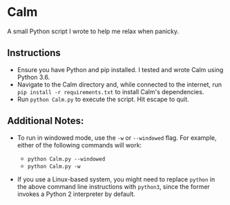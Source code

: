 # Calm
A small Python script I wrote to help me relax when panicky.

## Instructions
* Ensure you have Python and pip installed. I tested and wrote Calm using Python 3.6.
* Navigate to the Calm directory and, while connected to the internet, run `pip install -r requirements.txt` to install Calm's dependencies.
* Run `python Calm.py` to execute the script. Hit escape to quit.

## Additional Notes:
  * To run in windowed mode, use the `-w` or `--windowed` flag. For example, either of the following commands will work:
      * `python Calm.py --windowed`
      * `python Calm.py -w`

  * If you use a Linux-based system, you might need to replace `python` in the above command line instructions with `python3`, since the former invokes a Python 2 interpreter by default.
